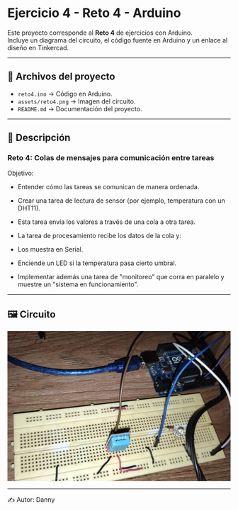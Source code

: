 # Ejercicio 4 - Reto 4 - Arduino

Este proyecto corresponde al **Reto 4** de ejercicios con Arduino.  
Incluye un diagrama del circuito, el código fuente en Arduino y un enlace al diseño en Tinkercad.  

---

## 📂 Archivos del proyecto

- `reto4.ino` → Código en Arduino.
- `assets/reto4.png` → Imagen del circuito.
- `README.md` → Documentación del proyecto.

---

## 📝 Descripción

### Reto 4: Colas de mensajes para comunicación entre tareas
Objetivo: 
- Entender cómo las tareas se comunican de manera ordenada.


- Crear una tarea de lectura de sensor (por ejemplo, temperatura con un DHT11).
- Esta tarea envía los valores a través de una cola a otra tarea.
- La tarea de procesamiento recibe los datos de la cola y:
- Los muestra en Serial.
- Enciende un LED si la temperatura pasa cierto umbral.
- Implementar además una tarea de "monitoreo" que corra en paralelo y muestre un "sistema en funcionamiento".

---

## 🖼️ Circuito

![Circuito Reto 4](./assets/reto4.jpeg)

---

✍️ Autor: Danny
